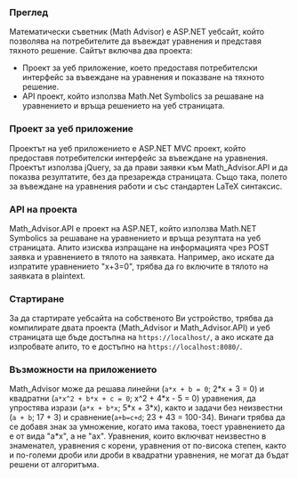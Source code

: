 ### Преглед
Математически съветник (Math Advisor) е ASP.NET уебсайт, който позволява на потребителите да въвеждат уравнения и представя тяхното решение. Сайтът включва два проекта:
* Проект за уеб приложение, което предоставя потребителски интерфейс за въвеждане на уравнения и показване на тяхното решение.
* API проект, който използва Math.Net Symbolics за решаване на уравнението и връща решението на уеб страницата.

### Проект за уеб приложение
Проектът на уеб приложението е ASP.NET MVC проект, който предоставя потребителски интерфейс за въвеждане на уравнения. Проектът използва jQuery, за да прави заявки към Math_Advisor.API и да показва резултатите, без да презарежда страницата. Също така, полето за въвеждане на уравнения работи и със стандартен LaTeX синтаксис.

### API на проекта
Math_Advisor.API е проект на ASP.NET, който използва Math.NET Symbolics за решаване на уравнението и връща резултата на уеб страницата. Апито изисква изпращане на информацията чрез POST заявка и уравнението в тялото на заявката. Например, ако искате да изпратите уравнението "x+3=0", трябва да го включите в тялото на заявката в plaintext.

### Стартиране
За да стартирате уебсайта на собственото Ви устройство, трябва да компилирате двата проекта (Math_Advisor и Math_Advisor.API) и уеб страницата ще бъде достъпна на `https://localhost/`, а ако искате да изпробвате апито, то е достъпно на `https://localhost:8080/`. 

### Възможности на приложението
Math_Advisor може да решава линейни (`a*x + b = 0`; 2*x + 3 = 0) и квадратни (`a*x^2 + b*x + c = 0`; x^2 + 4\*x - 5 = 0) уравнения, да упростява изрази (`a*x + b*x`; 5\*x + 3\*x), както и задачи без неизвестни (`a + b`; 17 + 3) и сравнение(`a+b=c+d`; 23 + 43 = 100-34). Винаги трябва да се добавя знак за умножение, когато има такова, тоест уравнението да е от вида "a\*x", а не "ax". Уравнения, които включват неизвестно в знаменател, уравнения с корени, уравнения от по-висока степен, както и по-големи дроби или дроби в квадратни уравнения, не могат да бъдат решени от алгоритъма.
